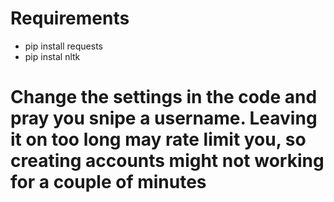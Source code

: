 # Requirements 
 * pip install requests
 * pip instal nltk
   
# Change the settings in the code and pray you snipe a username. Leaving it on too long may rate limit you, so creating accounts might not working for a couple of minutes   
